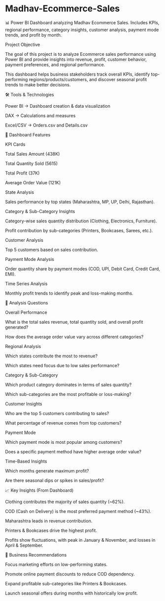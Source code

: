 # Madhav-Ecommerce-Sales
📊 Power BI Dashboard analyzing Madhav Ecommerce Sales.  Includes KPIs, regional performance, category insights, customer analysis, payment mode trends, and profit by month. 

Project Objective

The goal of this project is to analyze Ecommerce sales performance using Power BI and provide insights into revenue, profit, customer behavior, payment preferences, and regional performance.

This dashboard helps business stakeholders track overall KPIs, identify top-performing regions/products/customers, and discover seasonal profit trends to make better decisions.

🛠 Tools & Technologies

Power BI → Dashboard creation & data visualization

DAX → Calculations and measures

Excel/CSV → Orders.csv and Details.csv


📂 Dashboard Features

KPI Cards

Total Sales Amount (438K)

Total Quantity Sold (5615)

Total Profit (37K)

Average Order Value (121K)

State Analysis

Sales performance by top states (Maharashtra, MP, UP, Delhi, Rajasthan).

Category & Sub-Category Insights

Category-wise sales quantity distribution (Clothing, Electronics, Furniture).

Profit contribution by sub-categories (Printers, Bookcases, Sarees, etc.).

Customer Analysis

Top 5 customers based on sales contribution.

Payment Mode Analysis

Order quantity share by payment modes (COD, UPI, Debit Card, Credit Card, EMI).

Time Series Analysis

Monthly profit trends to identify peak and loss-making months.

🔎 Analysis Questions

Overall Performance

What is the total sales revenue, total quantity sold, and overall profit generated?

How does the average order value vary across different categories?

Regional Analysis

Which states contribute the most to revenue?

Which states need focus due to low sales performance?

Category & Sub-Category

Which product category dominates in terms of sales quantity?

Which sub-categories are the most profitable or loss-making?

Customer Insights

Who are the top 5 customers contributing to sales?

What percentage of revenue comes from top customers?

Payment Mode

Which payment mode is most popular among customers?

Does a specific payment method have higher average order value?

Time-Based Insights

Which months generate maximum profit?

Are there seasonal dips or spikes in sales/profit?

📈 Key Insights (From Dashboard)

Clothing contributes the majority of sales quantity (~62%).

COD (Cash on Delivery) is the most preferred payment method (~43%).

Maharashtra leads in revenue contribution.

Printers & Bookcases drive the highest profit.

Profits show fluctuations, with peak in January & November, and losses in April & September.

🚀 Business Recommendations

Focus marketing efforts on low-performing states.

Promote online payment discounts to reduce COD dependency.

Expand profitable sub-categories like Printers & Bookcases.

Launch seasonal offers during months with historically low profit.
